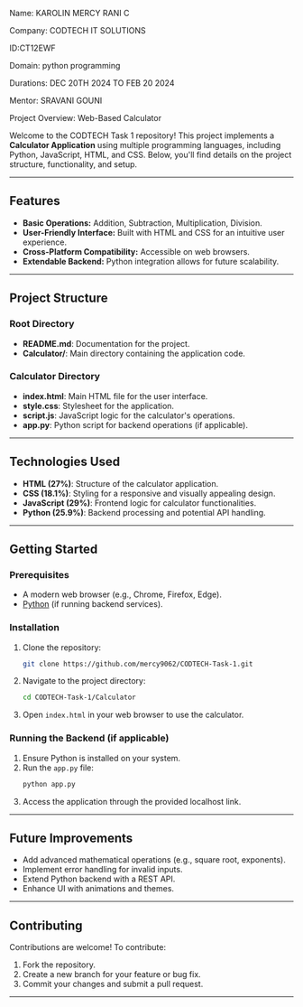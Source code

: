 Name: KAROLIN MERCY RANI C 

Company: CODTECH IT SOLUTIONS

ID:CT12EWF

Domain: python programming 

Durations: DEC 20TH 2024 TO FEB 20 2024 

Mentor: SRAVANI GOUNI 

Project Overview: Web-Based Calculator 

Welcome to the CODTECH Task 1 repository! This project implements a **Calculator Application** using multiple programming languages, including Python, JavaScript, HTML, and CSS. Below, you'll find details on the project structure, functionality, and setup.

---

## Features

- **Basic Operations:** Addition, Subtraction, Multiplication, Division.
- **User-Friendly Interface:** Built with HTML and CSS for an intuitive user experience.
- **Cross-Platform Compatibility:** Accessible on web browsers.
- **Extendable Backend:** Python integration allows for future scalability.

---

## Project Structure

### Root Directory
- **README.md**: Documentation for the project.
- **Calculator/**: Main directory containing the application code.

### Calculator Directory
- **index.html**: Main HTML file for the user interface.
- **style.css**: Stylesheet for the application.
- **script.js**: JavaScript logic for the calculator's operations.
- **app.py**: Python script for backend operations (if applicable).

---

## Technologies Used

- **HTML (27%)**: Structure of the calculator application.
- **CSS (18.1%)**: Styling for a responsive and visually appealing design.
- **JavaScript (29%)**: Frontend logic for calculator functionalities.
- **Python (25.9%)**: Backend processing and potential API handling.

---

## Getting Started

### Prerequisites
- A modern web browser (e.g., Chrome, Firefox, Edge).
- [Python](https://www.python.org/downloads/) (if running backend services).

### Installation
1. Clone the repository:
   ```bash
   git clone https://github.com/mercy9062/CODTECH-Task-1.git
   ```
2. Navigate to the project directory:
   ```bash
   cd CODTECH-Task-1/Calculator
   ```
3. Open `index.html` in your web browser to use the calculator.

### Running the Backend (if applicable)
1. Ensure Python is installed on your system.
2. Run the `app.py` file:
   ```bash
   python app.py
   ```
3. Access the application through the provided localhost link.

---

## Future Improvements

- Add advanced mathematical operations (e.g., square root, exponents).
- Implement error handling for invalid inputs.
- Extend Python backend with a REST API.
- Enhance UI with animations and themes.

---

## Contributing

Contributions are welcome! To contribute:
1. Fork the repository.
2. Create a new branch for your feature or bug fix.
3. Commit your changes and submit a pull request.

---
